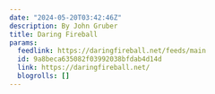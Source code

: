 ```yaml
---
date: "2024-05-20T03:42:46Z"
description: By John Gruber
title: Daring Fireball
params:
  feedlink: https://daringfireball.net/feeds/main
  id: 9a8beca635082f03992038bfdab4d14d
  link: https://daringfireball.net/
  blogrolls: []
---
```

